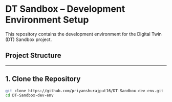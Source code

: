 # DT Sandbox – Development Environment Setup

This repository contains the development environment for the Digital Twin (DT) Sandbox project.

## Project Structure



---

## 1. Clone the Repository

```bash
git clone https://github.com/priyanshurajput16/DT-Sandbox-dev-env.git
cd DT-Sandbox-dev-env


